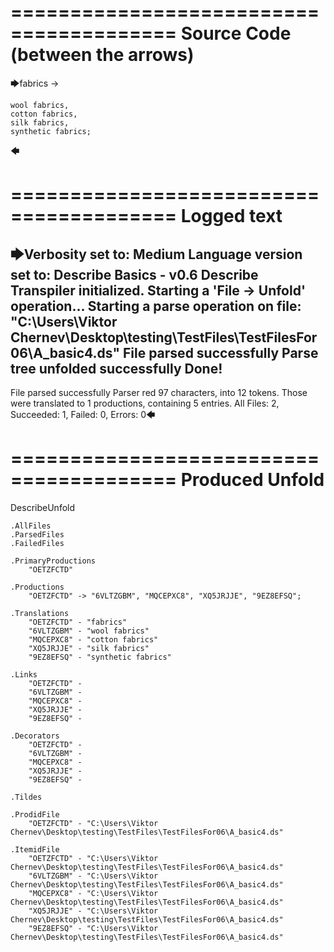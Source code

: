 ========================================
Source Code (between the arrows)
========================================

🡆fabrics ->

    wool fabrics,
    cotton fabrics,
    silk fabrics,
    synthetic fabrics;
🡄

========================================
Logged text
========================================

🡆Verbosity set to: Medium
Language version set to: Describe Basics - v0.6
Describe Transpiler initialized.
Starting a 'File -> Unfold' operation...
Starting a parse operation on file: "C:\Users\Viktor Chernev\Desktop\testing\TestFiles\TestFilesFor06\A_basic4.ds"
File parsed successfully
Parse tree unfolded successfully
Done!
------------------------
File parsed successfully
Parser red 97 characters, into 12 tokens.
Those were translated to 1 productions, containing 5 entries.
All Files: 2, Succeeded: 1, Failed: 0, Errors: 0🡄

========================================
Produced Unfold
========================================

DescribeUnfold

    .AllFiles
    .ParsedFiles
    .FailedFiles

    .PrimaryProductions
        "OETZFCTD" 

    .Productions
        "OETZFCTD" -> "6VLTZGBM", "MQCEPXC8", "XQ5JRJJE", "9EZ8EFSQ";

    .Translations
        "OETZFCTD" - "fabrics"
        "6VLTZGBM" - "wool fabrics"
        "MQCEPXC8" - "cotton fabrics"
        "XQ5JRJJE" - "silk fabrics"
        "9EZ8EFSQ" - "synthetic fabrics"

    .Links
        "OETZFCTD" - 
        "6VLTZGBM" - 
        "MQCEPXC8" - 
        "XQ5JRJJE" - 
        "9EZ8EFSQ" - 

    .Decorators
        "OETZFCTD" - 
        "6VLTZGBM" - 
        "MQCEPXC8" - 
        "XQ5JRJJE" - 
        "9EZ8EFSQ" - 

    .Tildes

    .ProdidFile
        "OETZFCTD" - "C:\Users\Viktor Chernev\Desktop\testing\TestFiles\TestFilesFor06\A_basic4.ds"

    .ItemidFile
        "OETZFCTD" - "C:\Users\Viktor Chernev\Desktop\testing\TestFiles\TestFilesFor06\A_basic4.ds"
        "6VLTZGBM" - "C:\Users\Viktor Chernev\Desktop\testing\TestFiles\TestFilesFor06\A_basic4.ds"
        "MQCEPXC8" - "C:\Users\Viktor Chernev\Desktop\testing\TestFiles\TestFilesFor06\A_basic4.ds"
        "XQ5JRJJE" - "C:\Users\Viktor Chernev\Desktop\testing\TestFiles\TestFilesFor06\A_basic4.ds"
        "9EZ8EFSQ" - "C:\Users\Viktor Chernev\Desktop\testing\TestFiles\TestFilesFor06\A_basic4.ds"


